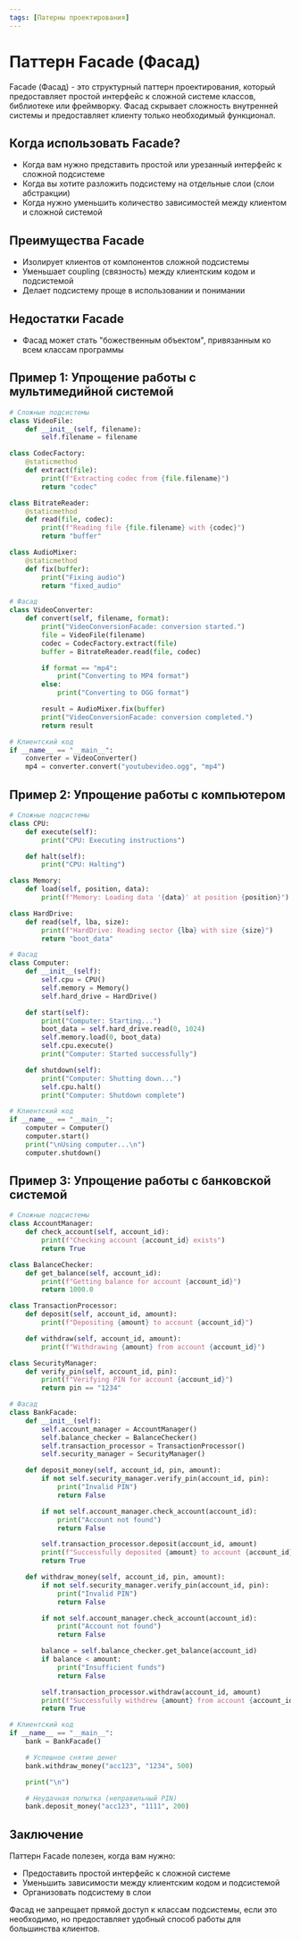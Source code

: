 ```yaml
---
tags: [Патерны проектирования]
---
```


# Паттерн Facade (Фасад)

Facade (Фасад) - это структурный паттерн проектирования, который предоставляет простой интерфейс к сложной системе классов, библиотеке или фреймворку. Фасад скрывает сложность внутренней системы и предоставляет клиенту только необходимый функционал.

## Когда использовать Facade?

- Когда вам нужно представить простой или урезанный интерфейс к сложной подсистеме
- Когда вы хотите разложить подсистему на отдельные слои (слои абстракции)
- Когда нужно уменьшить количество зависимостей между клиентом и сложной системой

## Преимущества Facade

- Изолирует клиентов от компонентов сложной подсистемы
- Уменьшает coupling (связность) между клиентским кодом и подсистемой
- Делает подсистему проще в использовании и понимании

## Недостатки Facade

- Фасад может стать "божественным объектом", привязанным ко всем классам программы

## Пример 1: Упрощение работы с мультимедийной системой

```python
# Сложные подсистемы
class VideoFile:
    def __init__(self, filename):
        self.filename = filename

class CodecFactory:
    @staticmethod
    def extract(file):
        print(f"Extracting codec from {file.filename}")
        return "codec"

class BitrateReader:
    @staticmethod
    def read(file, codec):
        print(f"Reading file {file.filename} with {codec}")
        return "buffer"

class AudioMixer:
    @staticmethod
    def fix(buffer):
        print("Fixing audio")
        return "fixed_audio"

# Фасад
class VideoConverter:
    def convert(self, filename, format):
        print("VideoConversionFacade: conversion started.")
        file = VideoFile(filename)
        codec = CodecFactory.extract(file)
        buffer = BitrateReader.read(file, codec)

        if format == "mp4":
            print("Converting to MP4 format")
        else:
            print("Converting to OGG format")

        result = AudioMixer.fix(buffer)
        print("VideoConversionFacade: conversion completed.")
        return result

# Клиентский код
if __name__ == "__main__":
    converter = VideoConverter()
    mp4 = converter.convert("youtubevideo.ogg", "mp4")
```

## Пример 2: Упрощение работы с компьютером

```python
# Сложные подсистемы
class CPU:
    def execute(self):
        print("CPU: Executing instructions")

    def halt(self):
        print("CPU: Halting")

class Memory:
    def load(self, position, data):
        print(f"Memory: Loading data '{data}' at position {position}")

class HardDrive:
    def read(self, lba, size):
        print(f"HardDrive: Reading sector {lba} with size {size}")
        return "boot_data"

# Фасад
class Computer:
    def __init__(self):
        self.cpu = CPU()
        self.memory = Memory()
        self.hard_drive = HardDrive()

    def start(self):
        print("Computer: Starting...")
        boot_data = self.hard_drive.read(0, 1024)
        self.memory.load(0, boot_data)
        self.cpu.execute()
        print("Computer: Started successfully")

    def shutdown(self):
        print("Computer: Shutting down...")
        self.cpu.halt()
        print("Computer: Shutdown complete")

# Клиентский код
if __name__ == "__main__":
    computer = Computer()
    computer.start()
    print("\nUsing computer...\n")
    computer.shutdown()
```

## Пример 3: Упрощение работы с банковской системой

```python
# Сложные подсистемы
class AccountManager:
    def check_account(self, account_id):
        print(f"Checking account {account_id} exists")
        return True

class BalanceChecker:
    def get_balance(self, account_id):
        print(f"Getting balance for account {account_id}")
        return 1000.0

class TransactionProcessor:
    def deposit(self, account_id, amount):
        print(f"Depositing {amount} to account {account_id}")

    def withdraw(self, account_id, amount):
        print(f"Withdrawing {amount} from account {account_id}")

class SecurityManager:
    def verify_pin(self, account_id, pin):
        print(f"Verifying PIN for account {account_id}")
        return pin == "1234"

# Фасад
class BankFacade:
    def __init__(self):
        self.account_manager = AccountManager()
        self.balance_checker = BalanceChecker()
        self.transaction_processor = TransactionProcessor()
        self.security_manager = SecurityManager()

    def deposit_money(self, account_id, pin, amount):
        if not self.security_manager.verify_pin(account_id, pin):
            print("Invalid PIN")
            return False

        if not self.account_manager.check_account(account_id):
            print("Account not found")
            return False

        self.transaction_processor.deposit(account_id, amount)
        print(f"Successfully deposited {amount} to account {account_id}")
        return True

    def withdraw_money(self, account_id, pin, amount):
        if not self.security_manager.verify_pin(account_id, pin):
            print("Invalid PIN")
            return False

        if not self.account_manager.check_account(account_id):
            print("Account not found")
            return False

        balance = self.balance_checker.get_balance(account_id)
        if balance < amount:
            print("Insufficient funds")
            return False

        self.transaction_processor.withdraw(account_id, amount)
        print(f"Successfully withdrew {amount} from account {account_id}")
        return True

# Клиентский код
if __name__ == "__main__":
    bank = BankFacade()

    # Успешное снятие денег
    bank.withdraw_money("acc123", "1234", 500)

    print("\n")

    # Неудачная попытка (неправильный PIN)
    bank.deposit_money("acc123", "1111", 200)
```

## Заключение

Паттерн Facade полезен, когда вам нужно:

- Предоставить простой интерфейс к сложной системе
- Уменьшить зависимости между клиентским кодом и подсистемой
- Организовать подсистему в слои

Фасад не запрещает прямой доступ к классам подсистемы, если это необходимо, но предоставляет удобный способ работы для большинства клиентов.
